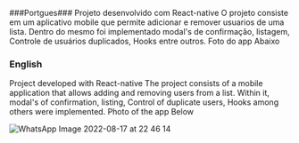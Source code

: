 ###Portgues###
Projeto desenvolvido com React-native 
O projeto consiste em um aplicativo mobile que permite adicionar e remover usuarios de uma lista. Dentro  do mesmo foi implementado modal's de confirmação, listagem, Controle de usuários duplicados, Hooks entre outros.
Foto do app Abaixo

### English ###


Project developed with React-native
The project consists of a mobile application that allows adding and removing users from a list. Within it, modal's of confirmation, listing, Control of duplicate users, Hooks among others were implemented.
Photo of the app Below

![WhatsApp Image 2022-08-17 at 22 46 14](https://user-images.githubusercontent.com/49771700/185281239-17b9ce5f-1bda-48c1-b355-ac294b31378e.jpeg)
